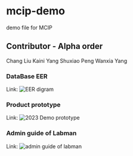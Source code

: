 # mcip-demo
demo file for MCIP 

## Contributor - Alpha order
Chang Liu
Kaini Yang
Shuxiao Peng
Wanxia Yang

### DataBase EER 
Link: 
![EER digram](https://github.com/DonaldPeng-ShuxiaoPeng/mcip-demo/assets/106217385/77ba8b27-135a-4033-a3df-3bb4a5a96bb2)

### Product prototype
Link: 
![2023 Demo prototype](https://github.com/DonaldPeng-ShuxiaoPeng/mcip-demo/assets/106217385/da85a3c9-ab50-48e9-9354-2eb57eeab243)

### Admin guide of Labman 
Link: 
![admin guide of labman](https://github.com/DonaldPeng-ShuxiaoPeng/mcip-demo/assets/106217385/c38b6923-e4f1-4e89-91cc-be7d7b481226)
